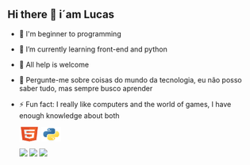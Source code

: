  ## Hi there 👋 i´am Lucas

- 🔭 I'm beginner to programming
- 🌱 I’m currently learning front-end and python 
- 🤔 All help is welcome
- 💬 Pergunte-me sobre coisas do mundo da tecnologia, eu não posso saber tudo, mas sempre busco aprender
- ⚡ Fun fact: I really like computers and the world of games, I have enough knowledge about both




  <img align="center" alt="Rafa-HTML" height="30" width="40" src="https://raw.githubusercontent.com/devicons/devicon/master/icons/html5/html5-original.svg">
  <img align="center" alt="Rafa-Python" height="30" width="40" 
    src="https://raw.githubusercontent.com/devicons/devicon/master/icons/python/python-original.svg">




    <a href="[https://www.instagram.com/_lucas_csanti/]" target="_blank"><img src="https://img.shields.io/badge/-Instagram-%23E4405F?style=for-the-badge&logo=instagram&logoColor=white" target="_blank"></a>
    <a href="[https://discord.com/channels/@me]" target="_blank"><img src="https://img.shields.io/badge/Discord-7289DA?style=for-the-badge&logo=discord&logoColor=white" target="_blank"></a>
   <a href = "mailto:lucascsanti2006@gmail.com"><img src="https://img.shields.io/badge/-Gmail-%23333?style=for-the-badge&logo=gmail&logoColor=white" target="_blank"></a>
